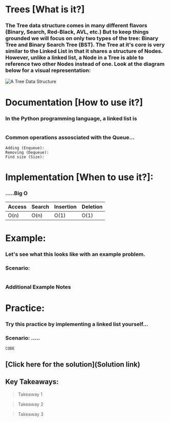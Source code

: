 # Trees [What is it?]

### The Tree data structure comes in many different flavors (Binary, Search, Red-Black, AVL, etc.) But to keep things grounded we will focus on only two types of the tree: Binary Tree and Binary Search Tree (BST). The Tree at it's core is very similar to the Linked List in that it shares a structure of Nodes. However, unlike a linked list, a Node in a Tree is able to reference two other Nodes instead of one. Look at the diagram below for a visual representation:


![A Tree Data Structure](https://github.com/joehawkens/data-structures-final/blob/main/Assets/TreeDiagram.PNG)

# Documentation [How to use it?]

### In the Python programming language, a linked list is 
```

```
### Common operations assosciated with the Queue...
```
Adding (Enqueue):  
Removing (Dequeue):    
Find size (Size):      
``` 


# Implementation [When to use it?]:

### .....Big O

Access | Search | Insertion | Deletion |
-------|--------|-----------|----------|
 O(n)  |  O(n)  |   O(1)    |    O(1)  |

# Example:
### Let's see what this looks like with an example problem.

### Scenario: 
```
```
### Additional Example Notes

# Practice:

### Try this practice by implementing a linked list yourself...

### Scenario: .....

```
CODE
```

## [Click here for the solution](Solution link)

## Key Takeaways:

> Takeaway 1

> Takeaway 2

> Takeaway 3
